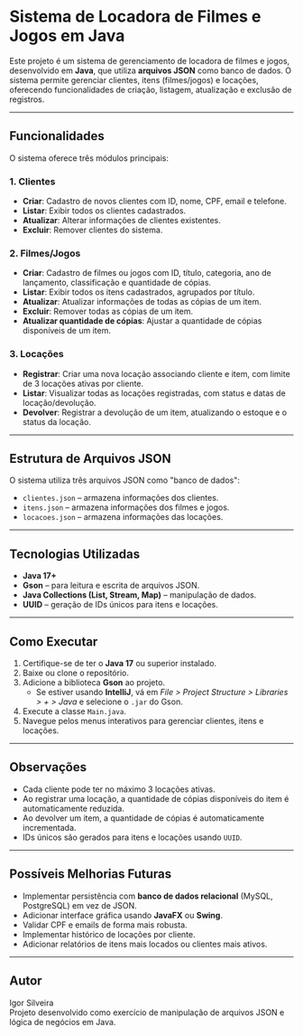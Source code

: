 # Sistema de Locadora de Filmes e Jogos em Java

Este projeto é um sistema de gerenciamento de locadora de filmes e jogos, desenvolvido em **Java**, que utiliza **arquivos JSON** como banco de dados. O sistema permite gerenciar clientes, itens (filmes/jogos) e locações, oferecendo funcionalidades de criação, listagem, atualização e exclusão de registros.

---

## Funcionalidades

O sistema oferece três módulos principais:

### 1. Clientes
- **Criar**: Cadastro de novos clientes com ID, nome, CPF, email e telefone.
- **Listar**: Exibir todos os clientes cadastrados.
- **Atualizar**: Alterar informações de clientes existentes.
- **Excluir**: Remover clientes do sistema.

### 2. Filmes/Jogos
- **Criar**: Cadastro de filmes ou jogos com ID, título, categoria, ano de lançamento, classificação e quantidade de cópias.
- **Listar**: Exibir todos os itens cadastrados, agrupados por título.
- **Atualizar**: Atualizar informações de todas as cópias de um item.
- **Excluir**: Remover todas as cópias de um item.
- **Atualizar quantidade de cópias**: Ajustar a quantidade de cópias disponíveis de um item.

### 3. Locações
- **Registrar**: Criar uma nova locação associando cliente e item, com limite de 3 locações ativas por cliente.
- **Listar**: Visualizar todas as locações registradas, com status e datas de locação/devolução.
- **Devolver**: Registrar a devolução de um item, atualizando o estoque e o status da locação.

---

## Estrutura de Arquivos JSON

O sistema utiliza três arquivos JSON como "banco de dados":

- `clientes.json` – armazena informações dos clientes.
- `itens.json` – armazena informações dos filmes e jogos.
- `locacoes.json` – armazena informações das locações.

---

## Tecnologias Utilizadas

- **Java 17+**
- **Gson** – para leitura e escrita de arquivos JSON.
- **Java Collections (List, Stream, Map)** – manipulação de dados.
- **UUID** – geração de IDs únicos para itens e locações.

---

## Como Executar

1. Certifique-se de ter o **Java 17** ou superior instalado.
2. Baixe ou clone o repositório.
3. Adicione a biblioteca **Gson** ao projeto.  
   - Se estiver usando **IntelliJ**, vá em *File > Project Structure > Libraries > + > Java* e selecione o `.jar` do Gson.
4. Execute a classe `Main.java`.
5. Navegue pelos menus interativos para gerenciar clientes, itens e locações.

---

## Observações

- Cada cliente pode ter no máximo 3 locações ativas.
- Ao registrar uma locação, a quantidade de cópias disponíveis do item é automaticamente reduzida.
- Ao devolver um item, a quantidade de cópias é automaticamente incrementada.
- IDs únicos são gerados para itens e locações usando `UUID`.

---

## Possíveis Melhorias Futuras

- Implementar persistência com **banco de dados relacional** (MySQL, PostgreSQL) em vez de JSON.
- Adicionar interface gráfica usando **JavaFX** ou **Swing**.
- Validar CPF e emails de forma mais robusta.
- Implementar histórico de locações por cliente.
- Adicionar relatórios de itens mais locados ou clientes mais ativos.

---

## Autor

Igor Silveira  
Projeto desenvolvido como exercício de manipulação de arquivos JSON e lógica de negócios em Java.

